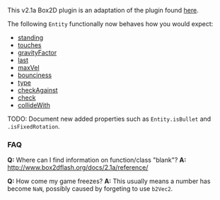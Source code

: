 This v2.1a Box2D plugin is an adaptation of the plugin found [here](https://github.com/clok/PiSpace/tree/3f2900026b58d5fb97a8ea5621dfabd573af96d1/lib/plugins/box2d).

The following `Entity` functionally now behaves how you would expect:
- [standing](http://impactjs.com/documentation/class-reference/entity#standing)
- [touches](http://impactjs.com/documentation/class-reference/entity#touches)
- [gravityFactor](http://impactjs.com/documentation/class-reference/entity#gravityfactor)
- [last](http://impactjs.com/documentation/class-reference/entity#last-x-last-y)
- [maxVel](http://impactjs.com/documentation/class-reference/entity#maxvel-x-maxvel-y)
- [bounciness](http://impactjs.com/documentation/class-reference/entity#bounciness)
- [type](http://impactjs.com/documentation/class-reference/entity#type)
- [checkAgainst](http://impactjs.com/documentation/class-reference/entity#checkagainst)
- [check](http://impactjs.com/documentation/class-reference/entity#check)
- [collideWith](http://impactjs.com/documentation/class-reference/entity#collidewith)

TODO: Document new added properties such as `Entity.isBullet` and `.isFixedRotation`.

### FAQ ###

**Q:** Where can I find information on function/class "blank"?
**A:** http://www.box2dflash.org/docs/2.1a/reference/

**Q:** How come my game freezes?
**A:** This usually means a number has become `NaN`, possibly caused by forgeting to use `b2Vec2`.